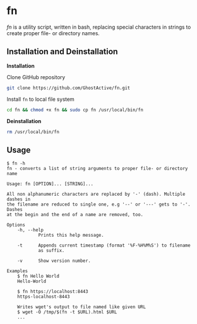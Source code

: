 # fn

*fn* is a utility script, written in bash, replacing special characters in strings to create proper file- or directory names.

## Installation and Deinstallation

**Installation**

Clone GitHub repository
```sh
git clone https://github.com/GhostActive/fn.git
```

Install `fn` to local file system
```sh
cd fn && chmod +x fn && sudo cp fn /usr/local/bin/fn
```

**Deinstallation**

```sh
rm /usr/local/bin/fn
```

## Usage

```
$ fn -h
fn - converts a list of string arguments to proper file- or directory name

Usage: fn [OPTION]... [STRING]...

All non alphanumeric characters are replaced by '-' (dash). Multiple dashes in
the filename are reduced to single one, e.g '--' or '---' gets to '-'. Dashes
at the begin and the end of a name are removed, too.

Options
    -h, --help
            Prints this help message.

    -t      Appends current timestamp (format '%F-%H%M%S') to filename
            as suffix.

    -v      Show version number.

Examples
    $ fn Hello World
    Hello-World

    $ fn https://localhost:8443
    https-localhost-8443

    Writes wget's output to file named like given URL
    $ wget -O /tmp/$(fn -t $URL).html $URL
    ...
```
